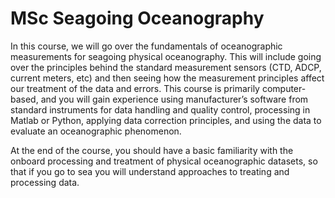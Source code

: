 # MSc Seagoing Oceanography

In this course, we will go over the fundamentals of oceanographic measurements for seagoing physical oceanography. This will include going over the principles behind the standard measurement sensors (CTD, ADCP, current meters, etc) and then seeing how the measurement principles affect our treatment of the data and errors. This course is primarily computer-based, and you will gain experience using manufacturer’s software from standard instruments for data handling and quality control, processing in Matlab or Python, applying data correction principles, and using the data to evaluate an oceanographic phenomenon.

At the end of the course, you should have a basic familiarity with the onboard processing and treatment of physical oceanographic datasets, so that if you go to sea you will understand approaches to treating and processing data.


<!--```{tableofcontents}
```-->


